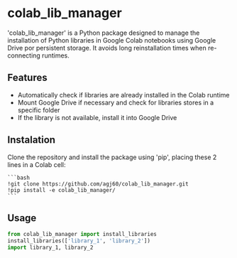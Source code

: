 # colab_lib_manager

'colab_lib_manager' is a Python package designed to manage the installation of Python libraries in Google Colab notebooks using Google Drive por persistent storage. It avoids long reinstallation times when re-connecting runtimes.

## Features

- Automatically check if libraries are already installed in the Colab runtime
- Mount Google Drive if necessary and check for libraries stores in a specific folder
- If the library is not available, install it into Google Drive

## Instalation

Clone the repository and install the package using 'pip', placing these 2 lines in a Colab cell:

    ```bash
    !git clone https://github.com/agj60/colab_lib_manager.git
    !pip install -e colab_lib_manager/
    ```

## Usage

```python
from colab_lib_manager import install_libraries
install_libraries(['library_1', 'library_2'])
import library_1, library_2
```


